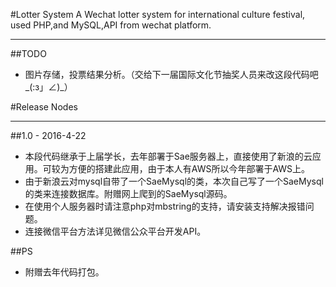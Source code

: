 #Lotter System
A Wechat lotter system for international culture festival, used PHP,and MySQL,API from wechat platform.
***
##TODO
* 图片存储，投票结果分析。（交给下一届国际文化节抽奖人员来改这段代码吧\_(:з」∠)_）


#Release Nodes
***

##1.0 - 2016-4-22
* 本段代码继承于上届学长，去年部署于Sae服务器上，直接使用了新浪的云应用。可较为方便的搭建此应用，由于本人有AWS所以今年部署于AWS上。
* 由于新浪云对mysql自带了一个SaeMysql的类，本次自己写了一个SaeMysql的类来连接数据库。附赠网上爬到的SaeMysql源码。
* 在使用个人服务器时请注意php对mbstring的支持，请安装支持解决报错问题。
* 连接微信平台方法详见微信公众平台开发API。

##PS
* 附赠去年代码打包。